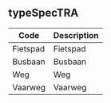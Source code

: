 ## typeSpecTRA				
				
|	Code	|	Description	|
|	---	|	---	|
|	Fietspad	|	Fietspad	|
|	Busbaan	|	Busbaan	|
|	Weg	|	Weg	|
|	Vaarweg	|	Vaarweg	|
